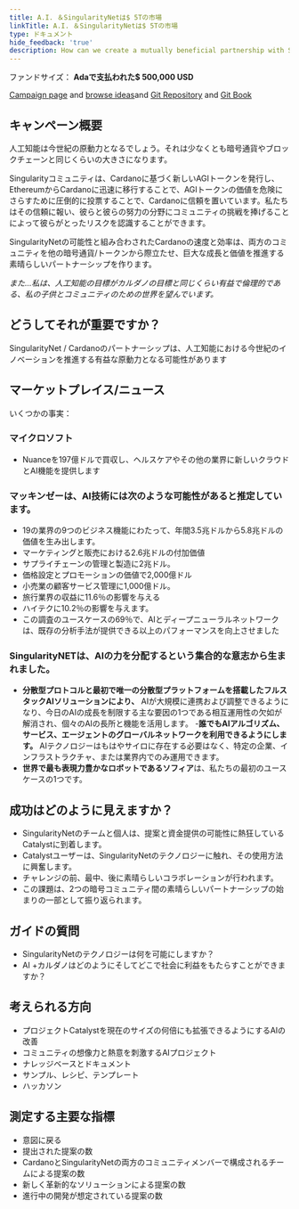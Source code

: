 ```yaml
---
title: A.I. ＆SingularityNetは$ 5Tの市場
linkTitle: A.I. ＆SingularityNetは$ 5Tの市場
type: ドキュメント
hide_feedback: 'true'
description: How can we create a mutually beneficial partnership with SingularityNet and other A.I. developers and researchers?
---
```


ファンドサイズ： **Adaで支払われた$ 500,000 USD**

[Campaign page](https://cardano.ideascale.com/a/campaign-home/26247) and [browse ideas](https://cardano.ideascale.com/a/ideas/top/campaign-filter/byids/campaigns/26247/stage/unspecified)and [Git Repository](https://github.com/Catalyst-Challenges/F7-AI-SingularityNet) and [Git Book](https://quality-assurance-dao.gitbook.io/catalyst-fund-7-challenges/fund-7/a.i.-and-singularitynet-a-usd5t-market)

## キャンペーン概要

人工知能は今世紀の原動力となるでしょう。それは少なくとも暗号通貨やブロックチェーンと同じくらいの大きさになります。

Singularityコミュニティは、Cardanoに基づく新しいAGIトークンを発行し、EthereumからCardanoに迅速に移行することで、AGIトークンの価値を危険にさらすために圧倒的に投票することで、Cardanoに信頼を置いています。私たちはその信頼に報い、彼らと彼らの努力の分野にコミュニティの挑戦を捧げることによって彼らがとったリスクを認識することができます。

SingularityNetの可能性と組み合わされたCardanoの速度と効率は、両方のコミュニティを他の暗号通貨/トークンから際立たせ、巨大な成長と価値を推進する素晴らしいパートナーシップを作ります。

*また…私は、人工知能の目標がカルダノの目標と同じくらい有益で倫理的である、私の子供とコミュニティのための世界を望んでいます。*

## どうしてそれが重要ですか？

SingularityNet / Cardanoのパートナーシップは、人工知能における今世紀のイノベーションを推進する有益な原動力となる可能性があります

## マーケットプレイス/ニュース

いくつかの事実：

### マイクロソフト

- Nuanceを197億ドルで買収し、ヘルスケアやその他の業界に新しいクラウドとAI機能を提供します

### **マッキンゼー**は、AI技術には次のような可能性があると推定しています。

- 19の業界の9つのビジネス機能にわたって、年間3.5兆ドルから5.8兆ドルの価値を生み出します。
- マーケティングと販売における2.6兆ドルの付加価値
- サプライチェーンの管理と製造に2兆ドル。
- 価格設定とプロモーションの価値で2,000億ドル
- 小売業の顧客サービス管理に1,000億ドル。
- 旅行業界の収益に11.6％の影響を与える
- ハイテクに10.2％の影響を与えます。
- この調査のユースケースの69％で、AIとディープニューラルネットワークは、既存の分析手法が提供できる以上のパフォーマンスを向上させました

### **SingularityNET**は、AIの力を分配するという集合的な意志から生まれました。

- **分散型プロトコルと最初で唯一の分散型プラットフォームを搭載したフルスタックAIソリューションにより、** AIが大規模に連携および調整できるようになり、今日のAIの成長を制限する主な要因の1つである相互運用性の欠如が解消され、個々のAIの長所と機能を活用します。 -**誰でもAIアルゴリズム、サービス、エージェントのグローバルネットワークを利用できるようにします。** AIテクノロジーはもはやサイロに存在する必要はなく、特定の企業、インフラストラクチャ、または業界内でのみ運用できます。
- **世界で最も表現力豊かなロボットであるソフィア**は、私たちの最初のユースケースの1つです。

## 成功はどのように見えますか？

- SingularityNetのチームと個人は、提案と資金提供の可能性に熱狂しているCatalystに到着します。
- Catalystユーザーは、SingularityNetのテクノロジーに触れ、その使用方法に興奮します。
- チャレンジの前、最中、後に素晴らしいコラボレーションが行われます。
- この課題は、2つの暗号コミュニティ間の素晴らしいパートナーシップの始まりの一部として振り返られます。

## ガイドの質問

- SingularityNetのテクノロジーは何を可能にしますか？
- AI +カルダノはどのようにそしてどこで社会に利益をもたらすことができますか？

## 考えられる方向

- プロジェクトCatalystを現在のサイズの何倍にも拡張できるようにするAIの改善
- コミュニティの想像力と熱意を刺激するAIプロジェクト
- ナレッジベースとドキュメント
- サンプル、レシピ、テンプレート
- ハッカソン

## 測定する主要な指標

- 意図に戻る
- 提出された提案の数
- CardanoとSingularityNetの両方のコミュニティメンバーで構成されるチームによる提案の数
- 新しく革新的なソリューションによる提案の数
- 進行中の開発が想定されている提案の数
